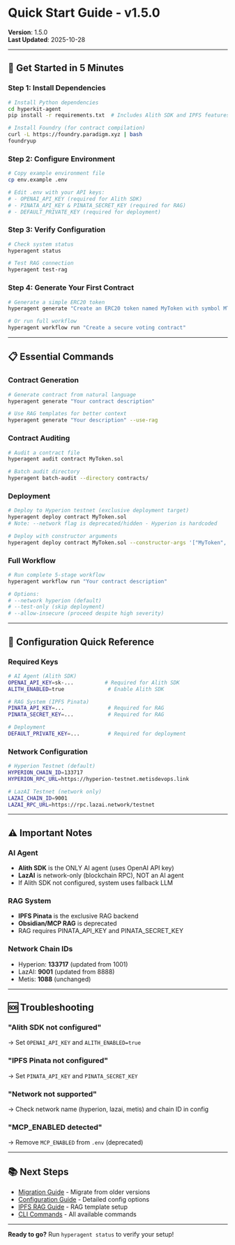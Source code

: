 # Quick Start Guide - v1.5.0

**Version**: 1.5.0  
**Last Updated**: 2025-10-28

---

## 🚀 Get Started in 5 Minutes

### Step 1: Install Dependencies

```bash
# Install Python dependencies
cd hyperkit-agent
pip install -r requirements.txt  # Includes Alith SDK and IPFS features

# Install Foundry (for contract compilation)
curl -L https://foundry.paradigm.xyz | bash
foundryup
```

### Step 2: Configure Environment

```bash
# Copy example environment file
cp env.example .env

# Edit .env with your API keys:
# - OPENAI_API_KEY (required for Alith SDK)
# - PINATA_API_KEY & PINATA_SECRET_KEY (required for RAG)
# - DEFAULT_PRIVATE_KEY (required for deployment)
```

### Step 3: Verify Configuration

```bash
# Check system status
hyperagent status

# Test RAG connection
hyperagent test-rag
```

### Step 4: Generate Your First Contract

```bash
# Generate a simple ERC20 token
hyperagent generate "Create an ERC20 token named MyToken with symbol MTK and 1 million initial supply"

# Or run full workflow
hyperagent workflow run "Create a secure voting contract"
```

---

## 📋 Essential Commands

### Contract Generation
```bash
# Generate contract from natural language
hyperagent generate "Your contract description"

# Use RAG templates for better context
hyperagent generate "Your description" --use-rag
```

### Contract Auditing
```bash
# Audit a contract file
hyperagent audit contract MyToken.sol

# Batch audit directory
hyperagent batch-audit --directory contracts/
```

### Deployment
```bash
# Deploy to Hyperion testnet (exclusive deployment target)
hyperagent deploy contract MyToken.sol
# Note: --network flag is deprecated/hidden - Hyperion is hardcoded

# Deploy with constructor arguments
hyperagent deploy contract MyToken.sol --constructor-args '["MyToken", "MTK", 1000000]'
```

### Full Workflow
```bash
# Run complete 5-stage workflow
hyperagent workflow run "Your contract description"

# Options:
# --network hyperion (default)
# --test-only (skip deployment)
# --allow-insecure (proceed despite high severity)
```

---

## 🔧 Configuration Quick Reference

### Required Keys

```bash
# AI Agent (Alith SDK)
OPENAI_API_KEY=sk-...          # Required for Alith SDK
ALITH_ENABLED=true              # Enable Alith SDK

# RAG System (IPFS Pinata)
PINATA_API_KEY=...              # Required for RAG
PINATA_SECRET_KEY=...           # Required for RAG

# Deployment
DEFAULT_PRIVATE_KEY=...         # Required for deployment
```

### Network Configuration

```bash
# Hyperion Testnet (default)
HYPERION_CHAIN_ID=133717
HYPERION_RPC_URL=https://hyperion-testnet.metisdevops.link

# LazAI Testnet (network only)
LAZAI_CHAIN_ID=9001
LAZAI_RPC_URL=https://rpc.lazai.network/testnet
```

---

## ⚠️ Important Notes

### AI Agent
- **Alith SDK** is the ONLY AI agent (uses OpenAI API key)
- **LazAI** is network-only (blockchain RPC), NOT an AI agent
- If Alith SDK not configured, system uses fallback LLM

### RAG System
- **IPFS Pinata** is the exclusive RAG backend
- **Obsidian/MCP RAG** is deprecated
- RAG requires PINATA_API_KEY and PINATA_SECRET_KEY

### Network Chain IDs
- Hyperion: **133717** (updated from 1001)
- LazAI: **9001** (updated from 8888)
- Metis: **1088** (unchanged)

---

## 🆘 Troubleshooting

### "Alith SDK not configured"
→ Set `OPENAI_API_KEY` and `ALITH_ENABLED=true`

### "IPFS Pinata not configured"
→ Set `PINATA_API_KEY` and `PINATA_SECRET_KEY`

### "Network not supported"
→ Check network name (hyperion, lazai, metis) and chain ID in config

### "MCP_ENABLED detected"
→ Remove `MCP_ENABLED` from `.env` (deprecated)

---

## 📚 Next Steps

- [Migration Guide](./MIGRATION_GUIDE.md) - Migrate from older versions
- [Configuration Guide](./CONFIGURATION_GUIDE.md) - Detailed config options
- [IPFS RAG Guide](./IPFS_RAG_GUIDE.md) - RAG template setup
- [CLI Commands](../CLI_COMMANDS_REFERENCE.md) - All available commands

---

**Ready to go?** Run `hyperagent status` to verify your setup!
